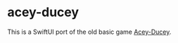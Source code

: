 # acey-ducey

This is a SwiftUI port of the old basic game [Acey-Ducey](https://www.atariarchives.org/basicgames/showpage.php?page=2).
